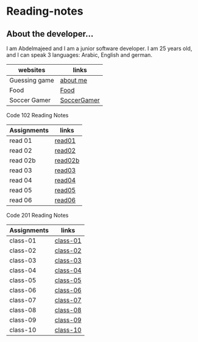 
# Reading-notes

## About the developer...

 I am Abdelmajeed and I am a junior software developer. 
 I am 25 years old, and I can speak 3 languages: Arabic, English and german.


|websites     |       links|
|----------------|-----------------|
|Guessing game      | [about me  ](https://abdu-zeyad.github.io/about-me/)|
|Food   |[Food](https://abdu-zeyad.github.io/food/)|
|Soccer Gamer      |[SoccerGamer](https://abdu-zeyad.github.io/mywebsites/)|




Code 102 Reading Notes

|Assignments     |       links|
|----------------|-----------------|
|read 01        | [read01](read01.md)|
|read 02       |[read02](read02.md)|
|read 02b         |[read02b](read02b.md)|
|read 03        |[read03](read03.md)|
|read 04         |[read04](read04.md)|
|read 05         |[read05](read05.md)|
|read 06        |[read06](read06.md)|



Code 201 Reading Notes


|Assignments     |       links|
|----------------|-----------------|
|class-01      | [class-01](class-01.md)|
|class-02    |[class-02](class-02.md)|
|class-03       |[class-03](class-03.md)|
|class-04        |[class-04](class-04.md)|
|class-05         |[class-05](class-05.md)|
|class-06         |[class-06](class-06.md)|
|class-07        |[class-07](class-07.md)|
|class-08        |[class-08](class-08.md)|
|class-09       |[class-09](class-09.md)|
|class-10      |[class-10](class-10.md)|
